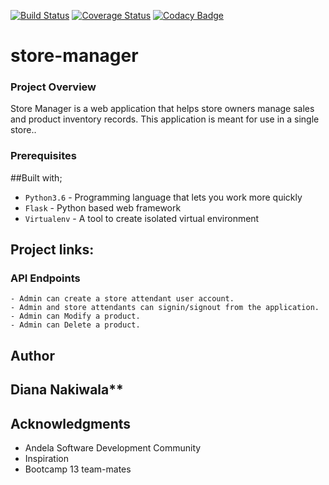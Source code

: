 [![Build Status](https://travis-ci.org/Dianawats/store-manager-db.svg?branch=develop-db)](https://travis-ci.org/Dianawats/store-manager-db)
[![Coverage Status](https://coveralls.io/repos/github/Dianawats/store-manager-db/badge.svg?branch=develop-db)](https://coveralls.io/github/Dianawats/store-manager-db?branch=develop-db)
[![Codacy Badge](https://api.codacy.com/project/badge/Grade/0e8d6a26c54142b3a2b367fbabcf4b82)](https://www.codacy.com/app/Dianawats/store-manager-db?utm_source=github.com&amp;utm_medium=referral&amp;utm_content=Dianawats/store-manager-db&amp;utm_campaign=Badge_Grade)
# store-manager

### Project Overview
Store Manager is a web application that helps store owners manage sales and product inventory
records. This application is meant for use in a single store..

### Prerequisites

##Built with;
- `Python3.6` - Programming language that lets you work more quickly
- `Flask` - Python based web framework
- `Virtualenv` - A tool to create isolated virtual environment

## Project links:

### API Endpoints
```
- Admin can create a store attendant user account.
- Admin and store attendants can signin/signout from the application.
- Admin can Modify a product.
- Admin can Delete a product.
```



## Author

## Diana Nakiwala**

## Acknowledgments

* Andela Software Development Community
* Inspiration
* Bootcamp 13 team-mates

